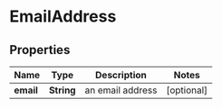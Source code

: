 # EmailAddress

## Properties
Name | Type | Description | Notes
------------ | ------------- | ------------- | -------------
**email** | **String** | an email address |  [optional]
